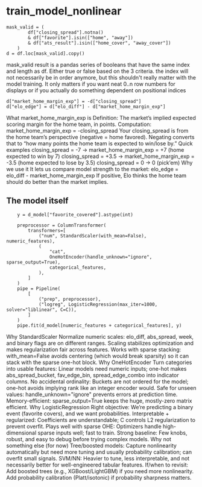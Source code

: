 # train_model_nonlinear

```
mask_valid = (
        df["closing_spread"].notna()
        & df["favorite"].isin(["home", "away"])
        & df["ats_result"].isin(["home_cover", "away_cover"])
    )
d = df.loc[mask_valid].copy()
```

mask_valid result is a pandas series of booleans that have the same index and length as df. Either true or false based on the 3 criteria.
the index will not necessarily be in order anymore, but this shouldn't really matter with the model training. It only matters if you want neat 0..n row numbers for displays or if you
actually do something dependent on positional indices

```
d["market_home_margin_exp"] = -d["closing_spread"]
d["elo_edge"] = d["elo_diff"] - d["market_home_margin_exp"]
```

What market_home_margin_exp is
Definition: The market’s implied expected scoring margin for the home team, in points.
Computation: market_home_margin_exp = -closing_spread
Your closing_spread is from the home team’s perspective (negative = home favored).
Negating converts that to “how many points the home team is expected to win/lose by.”
Quick examples
closing_spread = -7 → market_home_margin_exp = +7 (home expected to win by 7)
closing_spread = +3.5 → market_home_margin_exp = -3.5 (home expected to lose by 3.5)
closing_spread = 0 → 0 (pick’em)
Why we use it
It lets us compare model strength to the market:
elo_edge = elo_diff - market_home_margin_exp
If positive, Elo thinks the home team should do better than the market implies.

## The model itself

```
    y = d_model["favorite_covered"].astype(int)

    preprocessor = ColumnTransformer(
        transformers=[
            ("num", StandardScaler(with_mean=False), numeric_features),
            (
                "cat",
                OneHotEncoder(handle_unknown="ignore", sparse_output=True),
                categorical_features,
            ),
        ]
    )
    pipe = Pipeline(
        [
            ("prep", preprocessor),
            ("logreg", LogisticRegression(max_iter=1000, solver="liblinear", C=C)),
        ]
    )
    pipe.fit(d_model[numeric_features + categorical_features], y)
```

Why StandardScaler
Normalize numeric scales: elo_diff, abs_spread, week, and binary flags are on different ranges. Scaling stabilizes optimization and makes regularization fair across features.
Works with sparse stacking: with_mean=False avoids centering (which would break sparsity) so it can stack with the sparse one-hot block.
Why OneHotEncoder
Turn categories into usable features: Linear models need numeric inputs; one-hot makes abs_spread_bucket, fav_edge_bin, spread_edge_combo into indicator columns.
No accidental ordinality: Buckets are not ordered for the model; one-hot avoids implying rank like an integer encoder would.
Safe for unseen values: handle_unknown="ignore" prevents errors at prediction time.
Memory-efficient: sparse_output=True keeps the huge, mostly-zero matrix efficient.
Why LogisticRegression
Right objective: We’re predicting a binary event (favorite covers), and we want probabilities.
Interpretable + regularized: Coefficients are understandable; C controls L2 regularization to prevent overfit.
Plays well with sparse OHE: Optimizers handle high-dimensional sparse inputs well; fast to train.
Strong baseline: Few knobs, robust, and easy to debug before trying complex models.
Why not something else (for now)
Tree/boosted models: Capture nonlinearity automatically but need more tuning and usually probability calibration; can overfit small signals.
SVM/NN: Heavier to tune, less interpretable, and not necessarily better for well-engineered tabular features.
If/when to revisit:
Add boosted trees (e.g., XGBoost/LightGBM) if you need more nonlinearity.
Add probability calibration (Platt/isotonic) if probability sharpness matters.
